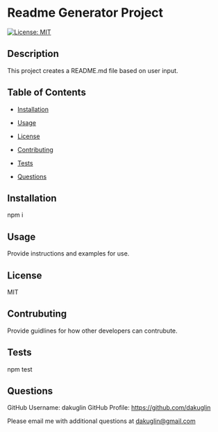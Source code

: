 # Readme Generator Project 
[![License: MIT](https://img.shields.io/badge/License-MIT-yellow.svg)](https://opensource.org/licenses/MIT)

## Description 

This project creates a README.md file based on user input.

## Table of Contents

* [Installation](#installation)

* [Usage](#usage)

* [License](#license)

* [Contributing](#contributing)

* [Tests](#tests)

* [Questions](#questions)
  
## Installation 

npm i

## Usage 

Provide instructions and examples for use.

## License

MIT

## Contrubuting

Provide guidlines for how other developers can contrubute.

## Tests

npm test

## Questions

GitHub Username: dakuglin
GitHub Profile: https://github.com/dakuglin

Please email me with additional questions at dakuglin@gmail.com  

